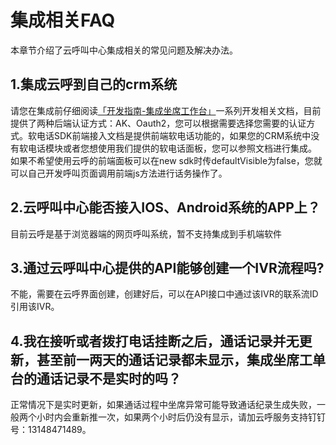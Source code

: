 集成相关FAQ 
============================

本章节介绍了云呼叫中心集成相关的常见问题及解决办法。

1.集成云呼到自己的crm系统 
------------------------------------

请您在集成前仔细阅读[「开发指南-集成坐席工作台」](https://help.aliyun.com/document_detail/63064.html?spm=a2c4g.11186623.6.606.1acc29c9irNHUg)一系列开发相关文档，目前提供了两种后端认证方式：AK、Oauth2，您可以根据需要选择您需要的认证方式。软电话SDK前端接入文档是提供前端软电话功能的，如果您的CRM系统中没有软电话模块或者您想使用我们提供的软电话面板，您可以参照文档进行集成。
如果不希望使用云呼的前端面板可以在new sdk时传defaultVisible为false，您就可以自己开发呼叫页面调用前端js方法进行话务操作了。

2.云呼叫中心能否接入IOS、Android系统的APP上？ 
---------------------------------------------------

目前云呼是基于浏览器端的网页呼叫系统，暂不支持集成到手机端软件

3.通过云呼叫中心提供的API能够创建一个IVR流程吗? 
-------------------------------------------------

不能，需要在云呼界面创建，创建好后，可以在API接口中通过该IVR的联系流ID引用该IVR。

4.我在接听或者拨打电话挂断之后，通话记录并无更新，甚至前一两天的通话记录都未显示，集成坐席工单台的通话记录不是实时的吗？ 
----------------------------------------------------------------------------------

正常情况下是实时更新，如果通话过程中坐席异常可能导致通话纪录生成失败，一般两个小时内会重新推一次，如果两个小时后仍没有显示，请加云呼服务支持钉钉号：13148471489。
